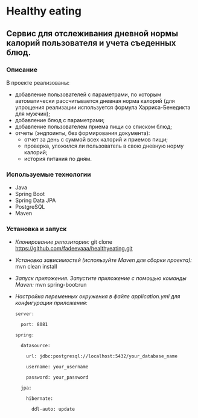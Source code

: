 # Healthy eating

## Сервис для отслеживания дневной нормы калорий пользователя и учета съеденных блюд.

### Описание
В проекте реализованы:
- добавление пользователей с параметрами, по которым автоматически рассчитывается дневная норма калорий (для упрощения реализации используется формула Харриса-Бенедикта для мужчин);
- добавление блюд с параметрами;
- добавление пользователем приема пищи со списком блюд;
- отчеты (эндпоинты, без формирования документа):
  - отчет за день с суммой всех калорий и приемов пищи;
  - проверка, уложился ли пользователь в свою дневную норму калорий;
  - история питания по дням.

### Используемые технологии 
- Java
- Spring Boot
- Spring Data JPA
- PostgreSQL
- Maven

### Установка и запуск
- *Клонирование репозитория:*
git clone https://github.com/fadeevaaa/healthyeating.git
- *Установка зависимостей (используйте Maven для сборки проекта):*
mvn clean install
- *Запуск приложения. Запустите приложение с помощью команды Maven:*
mvn spring-boot:run
- *Настройка переменных окружения в файле application.yml для конфигурации приложения:*
  
  ```
  server:
  
    port: 8081
  
  spring:

    datasource:
  
      url: jdbc:postgresql://localhost:5432/your_database_name
    
      username: your_username
    
      password: your_password
    
    jpa:
  
      hibernate:
    
        ddl-auto: update
  ```
